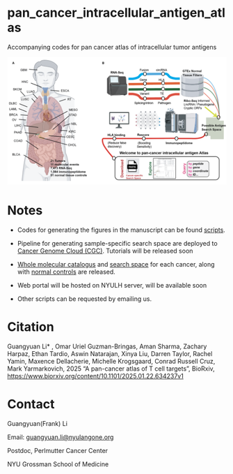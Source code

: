 # pan_cancer_intracellular_antigen_atlas
Accompanying codes for pan cancer atlas of intracellular tumor antigens

![overview](./images/overview.png)


# Notes

* Codes for generating the figures in the manuscript can be found [scripts](./scripts).

* Pipeline for generating sample-specific search space are deployed to [Cancer Genome Cloud (CGC)](https://cgc.sbgenomics.com/home). Tutorials will be released soon

* [Whole molecular catalogus](./notes/molecular_catalogue.md) and [search space](./notes/search_space.md) for each cancer, along with [normal controls](./notes/normal.md) are released.

* Web portal will be hosted on NYULH server, will be available soon

* Other scripts can be requested by emailing us.

# Citation

Guangyuan Li* , Omar Uriel Guzman-Bringas, Aman Sharma, Zachary Harpaz, Ethan Tardio, Aswin Natarajan, Xinya Liu, Darren Taylor, Rachel Yamin, Maxence Dellacherie, Michelle Krogsgaard, Conrad Russell Cruz, Mark Yarmarkovich, 2025 “A pan-cancer atlas of T cell targets”, BioRxiv, https://www.biorxiv.org/content/10.1101/2025.01.22.634237v1


# Contact

Guangyuan(Frank) Li

Email: guangyuan.li@nyulangone.org

Postdoc, Perlmutter Cancer Center

NYU Grossman School of Medicine

